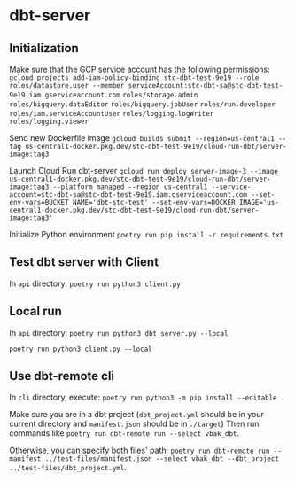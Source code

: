 # dbt-server

## Initialization

Make sure that the GCP service account has the following permissions:
```gcloud projects add-iam-policy-binding stc-dbt-test-9e19 --role roles/datastore.user --member serviceAccount:stc-dbt-sa@stc-dbt-test-9e19.iam.gserviceaccount.com```
```roles/storage.admin```
```roles/bigquery.dataEditor```
```roles/bigquery.jobUser```
```roles/run.developer```
```roles/iam.serviceAccountUser```
```roles/logging.logWriter```
```roles/logging.viewer```

Send new Dockerfile image
```gcloud builds submit --region=us-central1 --tag us-central1-docker.pkg.dev/stc-dbt-test-9e19/cloud-run-dbt/server-image:tag3```

Launch Cloud Run dbt-server
```gcloud run deploy server-image-3 --image us-central1-docker.pkg.dev/stc-dbt-test-9e19/cloud-run-dbt/server-image:tag3 --platform managed --region us-central1 --service-account=stc-dbt-sa@stc-dbt-test-9e19.iam.gserviceaccount.com --set-env-vars=BUCKET_NAME='dbt-stc-test' --set-env-vars=DOCKER_IMAGE='us-central1-docker.pkg.dev/stc-dbt-test-9e19/cloud-run-dbt/server-image:tag3'```

Initialize Python environment
```poetry run pip install -r requirements.txt```

## Test dbt server with Client

In ```api``` directory:
```poetry run python3 client.py```

## Local run

In ```api``` directory:
```poetry run python3 dbt_server.py --local```

```poetry run python3 client.py --local```

## Use dbt-remote cli

In ```cli``` directory, execute:
```poetry run python3 -m pip install --editable .```

Make sure you are in a dbt project (```dbt_project.yml``` should be in your current directory and ```manifest.json``` should be in ```./target```)
Then run commands like ```poetry run dbt-remote run --select vbak_dbt```.

Otherwise, you can specify both files' path: ```poetry run dbt-remote run --manifest ../test-files/manifest.json --select vbak_dbt --dbt_project ../test-files/dbt_project.yml```.
